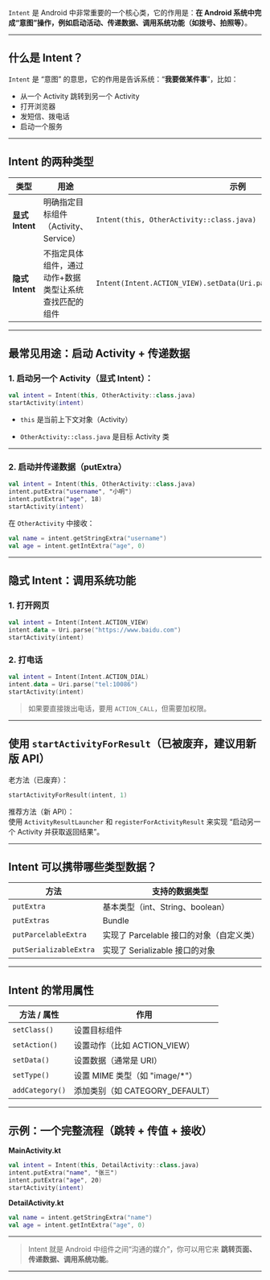 `Intent` 是 Android 中非常重要的一个核心类，它的作用是：**在 Android 系统中完成“意图”操作，例如启动活动、传递数据、调用系统功能（如拨号、拍照等）**。

---

## 什么是 Intent？

`Intent` 是 “意图” 的意思，它的作用是告诉系统：“**我要做某件事**”，比如：

- 从一个 Activity 跳转到另一个 Activity
- 打开浏览器
- 发短信、拨电话
- 启动一个服务

---

## Intent 的两种类型

|类型|用途|示例|
|---|---|---|
|**显式 Intent**|明确指定目标组件（Activity、Service）|`Intent(this, OtherActivity::class.java)`|
|**隐式 Intent**|不指定具体组件，通过动作+数据类型让系统查找匹配的组件|`Intent(Intent.ACTION_VIEW).setData(Uri.parse("http://www.baidu.com"))`|

---

## 最常见用途：启动 Activity + 传递数据

###  1. 启动另一个 Activity（**显式 Intent**）：

```kotlin
val intent = Intent(this, OtherActivity::class.java)
startActivity(intent)
```

- `this` 是当前上下文对象（Activity）
    
- `OtherActivity::class.java` 是目标 Activity 类
    

---

###  2. 启动并传递数据（putExtra）

```kotlin
val intent = Intent(this, OtherActivity::class.java)
intent.putExtra("username", "小明")
intent.putExtra("age", 18)
startActivity(intent)
```

在 `OtherActivity` 中接收：

```kotlin
val name = intent.getStringExtra("username")
val age = intent.getIntExtra("age", 0)
```

---

## 隐式 Intent：调用系统功能

###  1. 打开网页

```kotlin
val intent = Intent(Intent.ACTION_VIEW)
intent.data = Uri.parse("https://www.baidu.com")
startActivity(intent)
```

###  2. 打电话

```kotlin
val intent = Intent(Intent.ACTION_DIAL)
intent.data = Uri.parse("tel:10086")
startActivity(intent)
```

> 如果要直接拨出电话，要用 `ACTION_CALL`，但需要加权限。

---

## 使用 `startActivityForResult`（已被废弃，建议用新版 API）

老方法（已废弃）：

```kotlin
startActivityForResult(intent, 1)
```

推荐方法（新 API）：  
使用 `ActivityResultLauncher` 和 `registerForActivityResult` 来实现 “启动另一个 Activity 并获取返回结果”。

---

## Intent 可以携带哪些类型数据？

|方法|支持的数据类型|
|---|---|
|`putExtra`|基本类型（int、String、boolean）|
|`putExtras`|Bundle|
|`putParcelableExtra`|实现了 Parcelable 接口的对象（自定义类）|
|`putSerializableExtra`|实现了 Serializable 接口的对象|

---

## Intent 的常用属性

|方法 / 属性|作用|
|---|---|
|`setClass()`|设置目标组件|
|`setAction()`|设置动作（比如 ACTION_VIEW）|
|`setData()`|设置数据（通常是 URI）|
|`setType()`|设置 MIME 类型（如 "image/*"）|
|`addCategory()`|添加类别（如 CATEGORY_DEFAULT）|

---

##  示例：一个完整流程（跳转 + 传值 + 接收）

**MainActivity.kt**

```kotlin
val intent = Intent(this, DetailActivity::class.java)
intent.putExtra("name", "张三")
intent.putExtra("age", 20)
startActivity(intent)
```

**DetailActivity.kt**

```kotlin
val name = intent.getStringExtra("name")
val age = intent.getIntExtra("age", 0)
```

---



> Intent 就是 Android 中组件之间“沟通的媒介”，你可以用它来 **跳转页面、传递数据、调用系统功能**。

---


